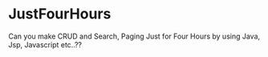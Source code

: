# JustFourHours
Can you make CRUD and Search, Paging Just for Four Hours by using Java, Jsp, Javascript etc..??


